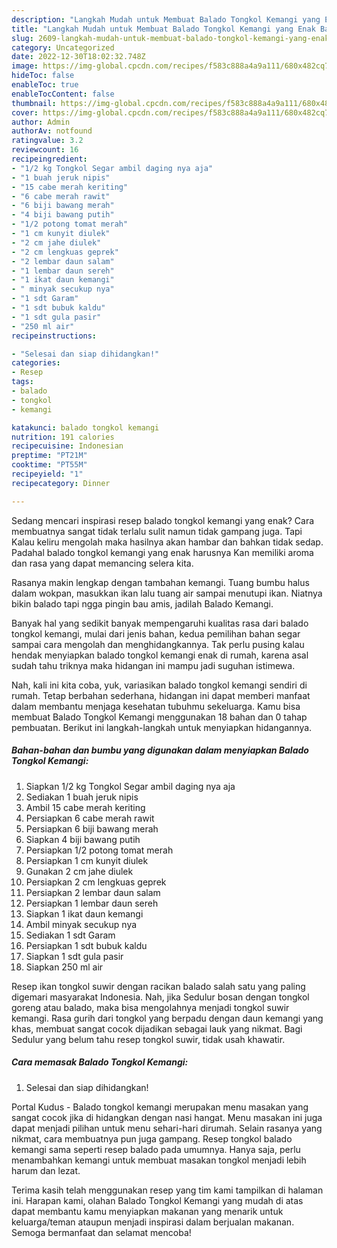 ```yaml
---
description: "Langkah Mudah untuk Membuat Balado Tongkol Kemangi yang Enak Banget"
title: "Langkah Mudah untuk Membuat Balado Tongkol Kemangi yang Enak Banget"
slug: 2609-langkah-mudah-untuk-membuat-balado-tongkol-kemangi-yang-enak-banget
category: Uncategorized
date: 2022-12-30T18:02:32.748Z
image: https://img-global.cpcdn.com/recipes/f583c888a4a9a111/680x482cq70/balado-tongkol-kemangi-foto-resep-utama.jpg
hideToc: false
enableToc: true
enableTocContent: false
thumbnail: https://img-global.cpcdn.com/recipes/f583c888a4a9a111/680x482cq70/balado-tongkol-kemangi-foto-resep-utama.jpg
cover: https://img-global.cpcdn.com/recipes/f583c888a4a9a111/680x482cq70/balado-tongkol-kemangi-foto-resep-utama.jpg
author: Admin
authorAv: notfound
ratingvalue: 3.2
reviewcount: 16
recipeingredient:
- "1/2 kg Tongkol Segar ambil daging nya aja"
- "1 buah jeruk nipis"
- "15 cabe merah keriting"
- "6 cabe merah rawit"
- "6 biji bawang merah"
- "4 biji bawang putih"
- "1/2 potong tomat merah"
- "1 cm kunyit diulek"
- "2 cm jahe diulek"
- "2 cm lengkuas geprek"
- "2 lembar daun salam"
- "1 lembar daun sereh"
- "1 ikat daun kemangi"
- " minyak secukup nya"
- "1 sdt Garam"
- "1 sdt bubuk kaldu"
- "1 sdt gula pasir"
- "250 ml air"
recipeinstructions:

- "Selesai dan siap dihidangkan!"
categories:
- Resep
tags:
- balado
- tongkol
- kemangi

katakunci: balado tongkol kemangi 
nutrition: 191 calories
recipecuisine: Indonesian
preptime: "PT21M"
cooktime: "PT55M"
recipeyield: "1"
recipecategory: Dinner

---
```



Sedang mencari inspirasi resep balado tongkol kemangi yang enak? Cara membuatnya sangat tidak terlalu sulit namun tidak gampang juga. Tapi Kalau keliru mengolah maka hasilnya akan hambar dan bahkan tidak sedap. Padahal balado tongkol kemangi yang enak harusnya Kan memiliki aroma dan rasa yang dapat memancing selera kita.


Rasanya makin lengkap dengan tambahan kemangi. Tuang bumbu halus dalam wokpan, masukkan ikan lalu tuang air sampai menutupi ikan. Niatnya bikin balado tapi ngga pingin bau amis, jadilah Balado Kemangi.

Banyak hal yang sedikit banyak mempengaruhi kualitas rasa dari balado tongkol kemangi, mulai dari jenis bahan, kedua pemilihan bahan segar sampai cara mengolah dan menghidangkannya. Tak perlu pusing kalau hendak menyiapkan balado tongkol kemangi enak di rumah, karena asal sudah tahu triknya maka hidangan ini mampu jadi suguhan istimewa.


Nah, kali ini kita coba, yuk, variasikan balado tongkol kemangi sendiri di rumah. Tetap berbahan sederhana, hidangan ini dapat memberi manfaat dalam membantu menjaga kesehatan tubuhmu sekeluarga. Kamu bisa membuat Balado Tongkol Kemangi menggunakan 18 bahan dan 0 tahap pembuatan. Berikut ini langkah-langkah untuk menyiapkan hidangannya.

<!--inarticleads1-->

##### Bahan-bahan dan bumbu yang digunakan dalam menyiapkan Balado Tongkol Kemangi:

1. Siapkan 1/2 kg Tongkol Segar ambil daging nya aja
1. Sediakan 1 buah jeruk nipis
1. Ambil 15 cabe merah keriting
1. Persiapkan 6 cabe merah rawit
1. Persiapkan 6 biji bawang merah
1. Siapkan 4 biji bawang putih
1. Persiapkan 1/2 potong tomat merah
1. Persiapkan 1 cm kunyit diulek
1. Gunakan 2 cm jahe diulek
1. Persiapkan 2 cm lengkuas geprek
1. Persiapkan 2 lembar daun salam
1. Persiapkan 1 lembar daun sereh
1. Siapkan 1 ikat daun kemangi
1. Ambil  minyak secukup nya
1. Sediakan 1 sdt Garam
1. Persiapkan 1 sdt bubuk kaldu
1. Siapkan 1 sdt gula pasir
1. Siapkan 250 ml air


Resep ikan tongkol suwir dengan racikan balado salah satu yang paling digemari masyarakat Indonesia. Nah, jika Sedulur bosan dengan tongkol goreng atau balado, maka bisa mengolahnya menjadi tongkol suwir kemangi. Rasa gurih dari tongkol yang berpadu dengan daun kemangi yang khas, membuat sangat cocok dijadikan sebagai lauk yang nikmat. Bagi Sedulur yang belum tahu resep tongkol suwir, tidak usah khawatir. 

<!--inarticleads2-->

##### Cara memasak Balado Tongkol Kemangi:


1. Selesai dan siap dihidangkan!

Portal Kudus - Balado tongkol kemangi merupakan menu masakan yang sangat cocok jika di hidangkan dengan nasi hangat. Menu masakan ini juga dapat menjadi pilihan untuk menu sehari-hari dirumah. Selain rasanya yang nikmat, cara membuatnya pun juga gampang. Resep tongkol balado kemangi sama seperti resep balado pada umumnya. Hanya saja, perlu menambahkan kemangi untuk membuat masakan tongkol menjadi lebih harum dan lezat. 

Terima kasih telah menggunakan resep yang tim kami tampilkan di halaman ini. Harapan kami, olahan Balado Tongkol Kemangi yang mudah di atas dapat membantu kamu menyiapkan makanan yang menarik untuk keluarga/teman ataupun menjadi inspirasi dalam berjualan makanan. Semoga bermanfaat dan selamat mencoba!
